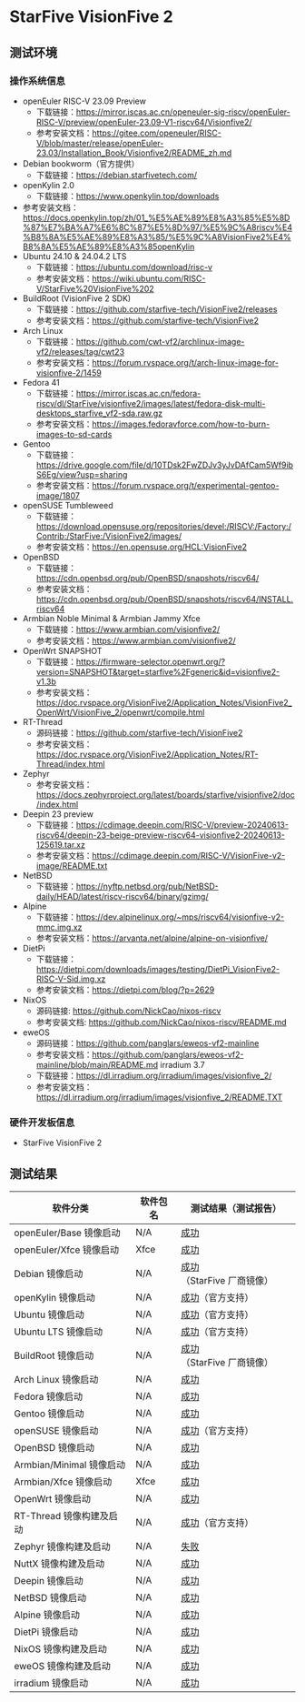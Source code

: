 # StarFive VisionFive 2

## 测试环境

### 操作系统信息

- openEuler RISC-V 23.09 Preview
    - 下载链接：https://mirror.iscas.ac.cn/openeuler-sig-riscv/openEuler-RISC-V/preview/openEuler-23.09-V1-riscv64/Visionfive2/
    - 参考安装文档：https://gitee.com/openeuler/RISC-V/blob/master/release/openEuler-23.03/Installation_Book/Visionfive2/README_zh.md
- Debian bookworm（官方提供）
    - 下载链接：https://debian.starfivetech.com/
- openKylin 2.0
    - 下载链接：https://www.openkylin.top/downloads
- 参考安装文档：https://docs.openkylin.top/zh/01_%E5%AE%89%E8%A3%85%E5%8D%87%E7%BA%A7%E6%8C%87%E5%8D%97/%E5%9C%A8riscv%E4%B8%8A%E5%AE%89%E8%A3%85/%E5%9C%A8VisionFive2%E4%B8%8A%E5%AE%89%E8%A3%85openKylin
- Ubuntu 24.10 & 24.04.2 LTS
    - 下载链接：https://ubuntu.com/download/risc-v
    - 参考安装文档：https://wiki.ubuntu.com/RISC-V/StarFive%20VisionFive%202
- BuildRoot (VisionFive 2 SDK)
    - 下载链接：https://github.com/starfive-tech/VisionFive2/releases
    - 参考安装文档：https://github.com/starfive-tech/VisionFive2
- Arch Linux
    - 下载链接：https://github.com/cwt-vf2/archlinux-image-vf2/releases/tag/cwt23
    - 参考安装文档：https://forum.rvspace.org/t/arch-linux-image-for-visionfive-2/1459
- Fedora 41
  - 下载链接：https://mirror.iscas.ac.cn/fedora-riscv/dl/StarFive/visionfive2/images/latest/fedora-disk-multi-desktops_starfive_vf2-sda.raw.gz
  - 参考安装文档：https://images.fedoravforce.com/how-to-burn-images-to-sd-cards
- Gentoo
    - 下载链接：https://drive.google.com/file/d/10TDsk2FwZDJv3yJvDAfCam5Wf9ibS6Eg/view?usp=sharing
    - 参考安装文档：https://forum.rvspace.org/t/experimental-gentoo-image/1807
- openSUSE Tumbleweed
    - 下载链接：https://download.opensuse.org/repositories/devel:/RISCV:/Factory:/Contrib:/StarFive:/VisionFive2/images/
    - 参考安装文档：https://en.opensuse.org/HCL:VisionFive2
- OpenBSD
  - 下载链接：https://cdn.openbsd.org/pub/OpenBSD/snapshots/riscv64/
  - 参考安装文档：https://cdn.openbsd.org/pub/OpenBSD/snapshots/riscv64/INSTALL.riscv64
- Armbian Noble Minimal & Armbian Jammy Xfce
    - 下载链接：https://www.armbian.com/visionfive2/
    - 参考安装文档：https://www.armbian.com/visionfive2/
- OpenWrt SNAPSHOT
    - 下载链接：https://firmware-selector.openwrt.org/?version=SNAPSHOT&target=starfive%2Fgeneric&id=visionfive2-v1.3b
    - 参考安装文档：https://doc.rvspace.org/VisionFive2/Application_Notes/VisionFive2_OpenWrt/VisionFive_2/openwrt/compile.html
- RT-Thread
    - 源码链接：https://github.com/starfive-tech/VisionFive2
    - 参考安装文档：https://doc.rvspace.org/VisionFive2/Application_Notes/RT-Thread/index.html
- Zephyr
    - 参考安装文档：https://docs.zephyrproject.org/latest/boards/starfive/visionfive2/doc/index.html
- Deepin 23 preview
    - 下载链接：https://cdimage.deepin.com/RISC-V/preview-20240613-riscv64/deepin-23-beige-preview-riscv64-visionfive2-20240613-125619.tar.xz
    - 参考安装文档：https://cdimage.deepin.com/RISC-V/VisionFive-v2-image/README.txt
- NetBSD
    - 下载链接：https://nyftp.netbsd.org/pub/NetBSD-daily/HEAD/latest/riscv-riscv64/binary/gzimg/
- Alpine
    - 下载链接：https://dev.alpinelinux.org/~mps/riscv64/visionfive-v2-mmc.img.xz
    - 参考安装文档：https://arvanta.net/alpine/alpine-on-visionfive/
- DietPi
    - 下载链接：https://dietpi.com/downloads/images/testing/DietPi_VisionFive2-RISC-V-Sid.img.xz
    - 参考安装文档：https://dietpi.com/blog/?p=2629
- NixOS
    - 源码链接: https://github.com/NickCao/nixos-riscv
    - 参考安装文档: https://github.com/NickCao/nixos-riscv/README.md
- eweOS
    - 源码链接：https://github.com/panglars/eweos-vf2-mainline
    - 参考安装文档：https://github.com/panglars/eweos-vf2-mainline/blob/main/README.md
irradium 3.7
    - 下载链接：https://dl.irradium.org/irradium/images/visionfive_2/
    - 参考安装文档：https://dl.irradium.org/irradium/images/visionfive_2/README.TXT




### 硬件开发板信息

- StarFive VisionFive 2

## 测试结果

| 软件分类                 | 软件包名 | 测试结果（测试报告）                   |
|--------------------------|----------|----------------------------------------|
| openEuler/Base 镜像启动  | N/A      | [成功][oERV]                           |
| openEuler/Xfce 镜像启动  | Xfce     | [成功][oERV]                           |
| Debian 镜像启动          | N/A      | [成功][Debian]（StarFive 厂商镜像）    |
| openKylin 镜像启动       | N/A      | [成功][oK]（官方支持）                 |
| Ubuntu 镜像启动          | N/A      | [成功][Ubuntu]（官方支持）             |
| Ubuntu LTS 镜像启动      | N/A      | [成功][Ubuntu-LTS]（官方支持）         |
| BuildRoot 镜像启动       | N/A      | [成功][BuildRoot]（StarFive 厂商镜像） |
| Arch Linux 镜像启动      | N/A      | [成功][Arch]                           |
| Fedora 镜像启动          | N/A      | [成功][Fedora]                         |
| Gentoo 镜像启动          | N/A      | [成功][Gentoo]                         |
| openSUSE 镜像启动        | N/A      | [成功][openSUSE]（官方支持）           |
| OpenBSD 镜像启动         | N/A      | [成功][OpenBSD]                        |
| Armbian/Minimal 镜像启动 | N/A      | [成功][Armbian]                        |
| Armbian/Xfce 镜像启动    | Xfce     | [成功][Armbian]                        |
| OpenWrt 镜像启动         | N/A      | [成功][OpenWrt]                        |
| RT-Thread 镜像构建及启动 | N/A      | [成功][RT-Thread]（官方支持）          |
| Zephyr 镜像构建及启动    | N/A      | [失败][Zephyr]                         |
| NuttX 镜像构建及启动     | N/A      | [成功][NuttX]                          |
| Deepin 镜像启动          | N/A      | [成功][Deepin]                         |
| NetBSD 镜像启动          | N/A      | [成功][NetBSD]                         |
| Alpine 镜像启动          | N/A      | [成功][Alpine]                         |
| DietPi 镜像启动          | N/A      | [成功][DietPi]                         |
| NixOS 镜像构建及启动     | N/A      | [成功][NixOS]                          |
| eweOS 镜像构建及启动     | N/A      | [成功][eweOS]                          |
| irradium 镜像启动        | N/A      | [成功][irradium]                       |

[oERV]: ./openEuler/README_zh.md
[Debian]: ./Debian/README_zh.md
[oK]: ./openKylin/README_zh.md
[Ubuntu]: ./Ubuntu/README_zh.md
[Ubuntu-LTS]: ./Ubuntu/Ubuntu_LTS_zh.md
[BuildRoot]: ./BuildRoot/README_zh.md
[Arch]: ./ArchLinux/README_zh.md
[Fedora]: ./Fedora/README_zh.md
[Gentoo]: ./Gentoo/README_zh.md
[openSUSE]: ./openSUSE/README_zh.md
[OpenBSD]: ./OpenBSD/README_zh.md
[Armbian]: ./Armbian/README_zh.md
[OpenWrt]: ./OpenWRT/README_zh.md
[RT-Thread]: ./RT-Thread/README_zh.md
[Zephyr]: ./Zephyr/README_zh.md
[NuttX]: ./NuttX/README_zh.md
[Deepin]: ./Deepin/README_zh.md
[NetBSD]: ./NetBSD/README_zh.md
[Alpine]: ./Alpine/README_zh.md
[DietPi]: ./DietPi/README_zh.md
[NixOS]: ./NixOS/README_zh.md
[eweOS]: ./eweOS/README_zh.md
[irradium]: ./irradium/README.md
